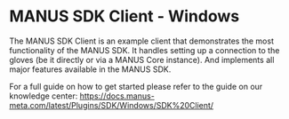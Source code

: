 # MANUS SDK Client - Windows
The MANUS SDK Client is an example client that demonstrates the most functionality of the MANUS SDK. It handles setting up a connection to the gloves (be it directly or via a MANUS Core instance). And implements all major features available in the MANUS SDK.

For a full guide on how to get started please refer to the guide on our knowledge center: https://docs.manus-meta.com/latest/Plugins/SDK/Windows/SDK%20Client/